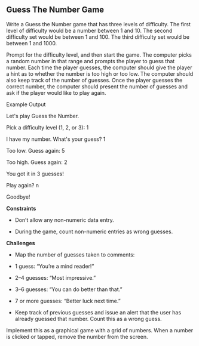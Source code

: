 ## Guess The Number Game

Write a Guess the Number game that has three levels of difficulty. The first level of difficulty would be a number between 1 and 10. The second difficulty set would be between 1 and 100. The third difficulty set would be between 1 and 1000.

Prompt for the difficulty level, and then start the game. The computer picks a random number in that range and prompts the player to guess that number. Each time the player guesses, the computer should give the player a hint as to whether the number is too high or too low. The computer should also keep track of the number of guesses. Once the player guesses the correct number, the computer should present the number of guesses and ask if the player would like to play again.

Example Output

Let's play Guess the Number.

Pick a difficulty level (1, 2, or 3): 1

I have my number. What's your guess? 1

Too low. Guess again: 5

Too high. Guess again: 2

You got it in 3 guesses!

Play again? n

Goodbye!

**Constraints**

- Don’t allow any non-numeric data entry.

- During the game, count non-numeric entries as wrong guesses.

**Challenges**

- Map the number of guesses taken to comments:

- 1 guess: “You’re a mind reader!”

- 2–4 guesses: “Most impressive.”

- 3–6 guesses: “You can do better than that.”

- 7 or more guesses: “Better luck next time.”

- Keep track of previous guesses and issue an alert that the user has already guessed that number. Count this as a wrong guess.

Implement this as a graphical game with a grid of numbers. When a number is clicked or tapped, remove the number from the screen.
